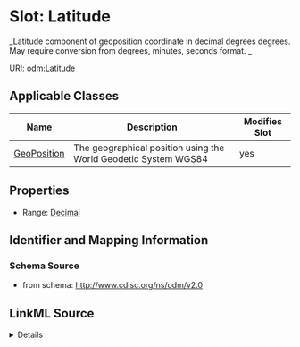 # Slot: Latitude


_Latitude component of geoposition coordinate in decimal degrees degrees. May require conversion from degrees, minutes, seconds format. _



URI: [odm:Latitude](http://www.cdisc.org/ns/odm/v2.0/Latitude)



<!-- no inheritance hierarchy -->




## Applicable Classes

| Name | Description | Modifies Slot |
| --- | --- | --- |
[GeoPosition](GeoPosition.md) | The geographical position using the World Geodetic System WGS84 |  yes  |







## Properties

* Range: [Decimal](Decimal.md)





## Identifier and Mapping Information







### Schema Source


* from schema: http://www.cdisc.org/ns/odm/v2.0




## LinkML Source

<details>
```yaml
name: Latitude
description: 'Latitude component of geoposition coordinate in decimal degrees degrees.
  May require conversion from degrees, minutes, seconds format. '
from_schema: http://www.cdisc.org/ns/odm/v2.0
rank: 1000
alias: Latitude
domain_of:
- GeoPosition
range: decimal

```
</details>